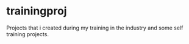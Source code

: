 # trainingproj
Projects that i created during my training in the industry and some self training projects.
